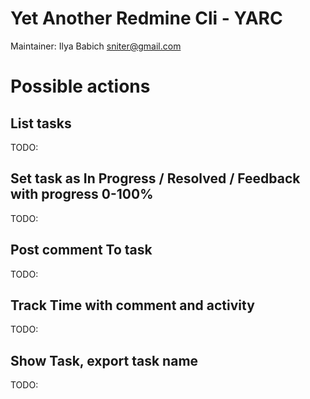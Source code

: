 # Yet Another Redmine Cli - YARC

Maintainer: Ilya Babich <sniter@gmail.com>

# Possible actions

## List tasks

TODO:

## Set task as In Progress / Resolved / Feedback with progress 0-100%
 
TODO:
 
##  Post comment To task

TODO:

## Track Time with comment and activity 

TODO:

## Show Task, export task name

TODO: